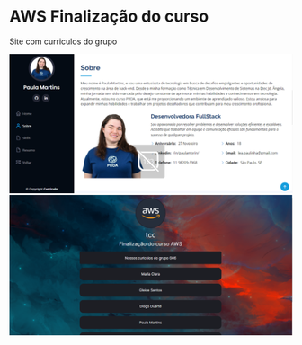 <h1> AWS Finalização do curso</h1>

<p>Site com curriculos do grupo</p>

<img src=imagem_2023-11-17_200119946.png>
<img src=imagem_2023-11-17_200102504.png>
